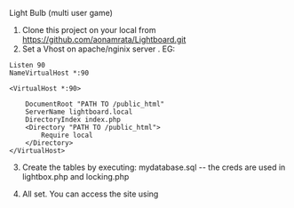 
Light Bulb (multi user game)

1. Clone this project on your local from https://github.com/aonamrata/Lightboard.git
2. Set a Vhost on apache/nginix server . EG:
```
Listen 90
NameVirtualHost *:90

<VirtualHost *:90>
    
    DocumentRoot "PATH TO /public_html"
    ServerName lightboard.local
	DirectoryIndex index.php
	<Directory "PATH TO /public_html">
		Require local
	</Directory>
</VirtualHost>

```

3. Create the tables by executing: mydatabase.sql
-- the creds are used in lightbox.php and locking.php

4. All set. You can access the site using 